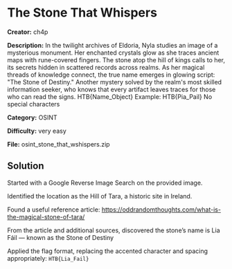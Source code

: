 # The Stone That Whispers

**Creator:** ch4p

**Description:** In the twilight archives of Eldoria, Nyla studies an image of a mysterious monument. Her enchanted crystals glow as she traces ancient maps with rune-covered fingers. The stone atop the hill of kings calls to her, its secrets hidden in scattered records across realms. As her magical threads of knowledge connect, the true name emerges in glowing script: "The Stone of Destiny." Another mystery solved by the realm's most skilled information seeker, who knows that every artifact leaves traces for those who can read the signs. HTB{Name_Object}
Example: HTB{Pia_Pail} No special characters

**Category:** OSINT

**Difficulty:** very easy

**File:** osint_stone_that_wshispers.zip

## Solution

Started with a Google Reverse Image Search on the provided image.

Identified the location as the Hill of Tara, a historic site in Ireland.

Found a useful reference article: https://oddrandomthoughts.com/what-is-the-magical-stone-of-tara/

From the article and additional sources, discovered the stone’s name is Lia Fáil — known as the Stone of Destiny

Applied the flag format, replacing the accented character and spacing appropriately: `HTB{Lia_Fail}`


